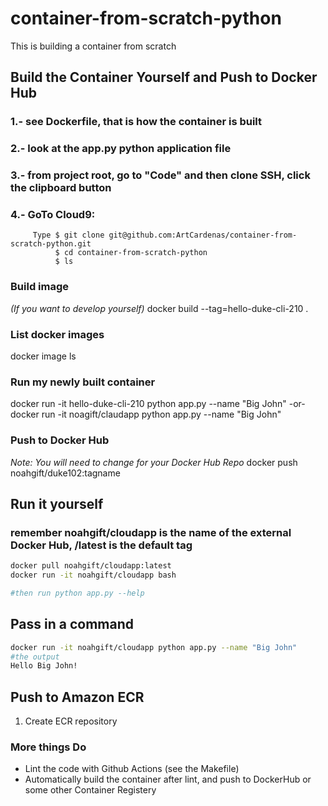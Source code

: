 # container-from-scratch-python
This is building a container from scratch

## Build the Container Yourself and Push to Docker Hub
### 1.- see Dockerfile, that is how the container is built
### 2.- look at the app.py python application file
### 3.- from project root, go to "Code" and then clone SSH, click the clipboard button
### 4.- GoTo Cloud9:
         Type $ git clone git@github.com:ArtCardenas/container-from-scratch-python.git
              $ cd container-from-scratch-python
              $ ls

### Build image
*(If you want to develop yourself)* 
docker build --tag=hello-duke-cli-210 .

### List docker images
docker image ls

### Run my newly built container

docker run -it hello-duke-cli-210 python app.py --name "Big John"
-or-
docker run -it noagift/claudapp   python app.py --name "Big John"

### Push to Docker Hub

*Note:  You will need to change for your Docker Hub Repo*
docker push noahgift/duke102:tagname

## Run it yourself
### remember noahgift/cloudapp is the name of the external Docker Hub, /latest is the default tag 

```bash
docker pull noahgift/cloudapp:latest
docker run -it noahgift/cloudapp bash 

#then run python app.py --help
```

## Pass in a command

```bash
docker run -it noahgift/cloudapp python app.py --name "Big John"
#the output
Hello Big John!
```

## Push to Amazon ECR

1.  Create ECR repository


### More things Do

* Lint the code with Github Actions (see the Makefile)
* Automatically build the container after lint, and push to DockerHub or some other Container Registery



